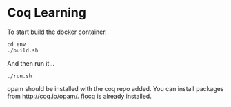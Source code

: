# Coq Learning

To start build the docker container.

    cd env
    ./build.sh

And then run it...

    ./run.sh

opam should be installed with the coq repo added.  You can install packages from http://coq.io/opam/.  [flocq](http://coq.io/opam/coq:flocq.2.4.0.html) is already installed.
